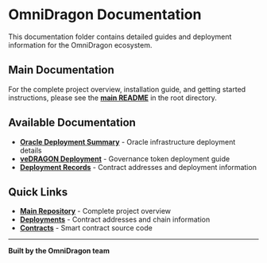 # OmniDragon Documentation

This documentation folder contains detailed guides and deployment information for the OmniDragon ecosystem.

## Main Documentation

For the complete project overview, installation guide, and getting started instructions, please see the [**main README**](../README.md) in the root directory.

## Available Documentation

- [**Oracle Deployment Summary**](./OMNIDRAGON_ORACLE_DEPLOYMENT_SUMMARY.md) - Oracle infrastructure deployment details
- [**veDRAGON Deployment**](./veDRAGON-vanity-deploy.md) - Governance token deployment guide
- [**Deployment Records**](../deployments/README.md) - Contract addresses and deployment information

## Quick Links

- [**Main Repository**](../README.md) - Complete project overview
- [**Deployments**](../deployments/) - Contract addresses and chain information
- [**Contracts**](../contracts/) - Smart contract source code

---

**Built by the OmniDragon team**
